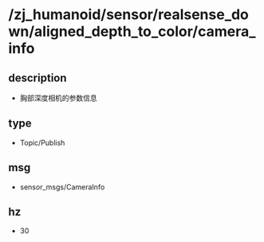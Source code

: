 # /zj_humanoid/sensor/realsense_down/aligned_depth_to_color/camera_info

## description
- 胸部深度相机的参数信息

## type
- Topic/Publish

## msg
- sensor_msgs/CameraInfo

## hz
- 30

